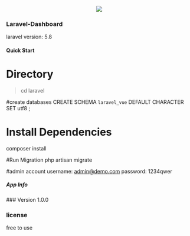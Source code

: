 <p align="center"><img src="https://laravel.com/assets/img/components/logo-laravel.svg"></p>

<p align="center">
<h3> Laravel-Dashboard</h3>
<p> laravel version: 5.8</p>

<h4> Quick Start </h4>
<p>

# Directory
> cd laravel

#create databases
CREATE SCHEMA `laravel_vue` DEFAULT CHARACTER SET utf8 ;

# Install Dependencies
composer install

#Run Migration
php artisan migrate

#admin account
username: admin@demo.com
password: 1234qwer
</p>

<h5>App Info </h5>
<p>
### Version
1.0.0

### license
free to use
</p>